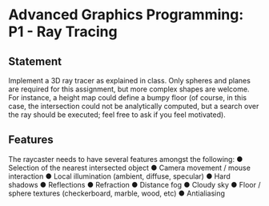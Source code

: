 # Advanced Graphics Programming: P1 - Ray Tracing
## Statement
Implement a 3D ray tracer as explained in class. Only spheres and planes are
required for this assignment, but more complex shapes are welcome. For
instance, a height map could define a bumpy floor (of course, in this case, the
intersection could not be analytically computed, but a search over the ray
should be executed; feel free to ask if you feel motivated).
## Features
The raycaster needs to have several features amongst the following:
● Selection of the nearest intersected object
● Camera movement / mouse interaction
● Local illumination (ambient, diffuse, specular)
● Hard shadows
● Reflections
● Refraction
● Distance fog
● Cloudy sky
● Floor / sphere textures (checkerboard, marble, wood, etc)
● Antialiasing
